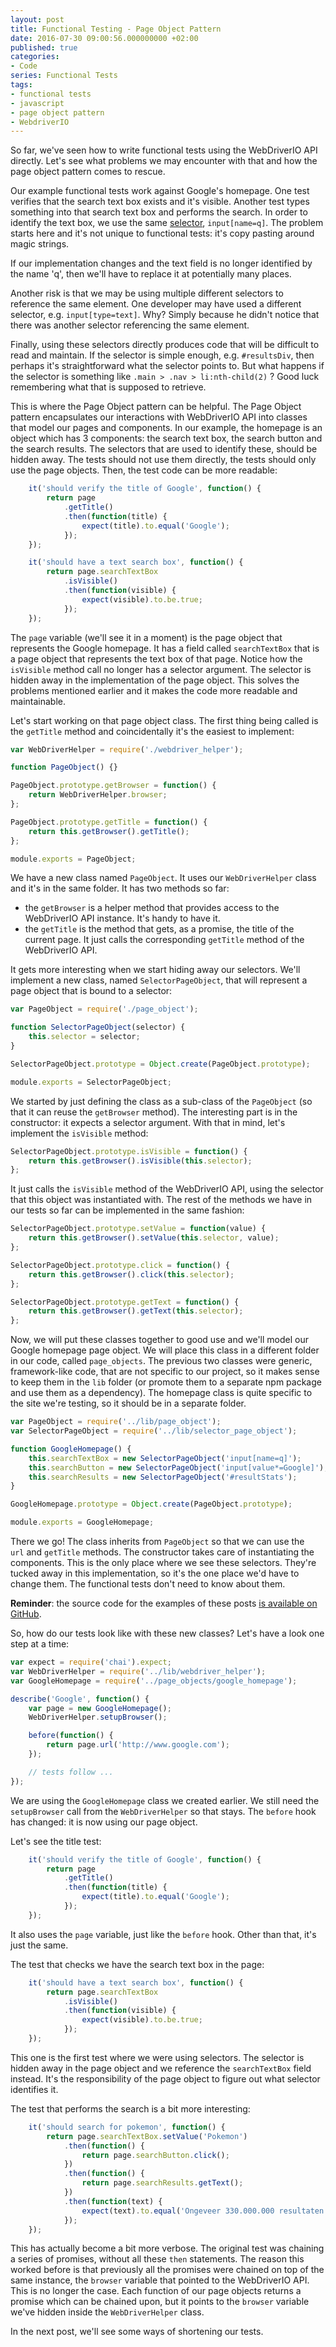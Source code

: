 ```yaml
---
layout: post
title: Functional Testing - Page Object Pattern
date: 2016-07-30 09:00:56.000000000 +02:00
published: true
categories:
- Code
series: Functional Tests
tags:
- functional tests
- javascript
- page object pattern
- WebdriverIO
---
```


So far, we've seen how to write functional tests using the WebDriverIO API directly. Let's see what problems we may encounter with that and how the page object pattern comes to rescue.
<!--more-->
Our example functional tests work against Google's homepage. One test verifies that the search text box exists and it's visible. Another test types something into that search text box and performs the search. In order to identify the text box, we use the same <a href="/2016/07/functional-testing-selectors/">selector</a>, <code>input[name=q]</code>. The problem starts here and it's not unique to functional tests: it's copy pasting around magic strings.

If our implementation changes and the text field is no longer identified by the name 'q', then we'll have to replace it at potentially many places.

Another risk is that we may be using multiple different selectors to reference the same element. One developer may have used a different selector, e.g. <code>input[type=text]</code>. Why? Simply because he didn't notice that there was another selector referencing the same element.

Finally, using these selectors directly produces code that will be difficult to read and maintain. If the selector is simple enough, e.g. <code>#resultsDiv</code>, then perhaps it's straightforward what the selector points to. But what happens if the selector is something like <code>.main > .nav > li:nth-child(2)</code> ? Good luck remembering what that is supposed to retrieve.

This is where the Page Object pattern can be helpful. The Page Object pattern encapsulates our interactions with WebDriverIO API into classes that model our pages and components. In our example, the homepage is an object which has 3 components: the search text box, the search button and the search results. The selectors that are used to identify these, should be hidden away. The tests should not use them directly, the tests should only use the page objects. Then, the test code can be more readable:

```javascript
    it('should verify the title of Google', function() {
        return page
            .getTitle()
            .then(function(title) {
                expect(title).to.equal('Google');
            });
    });

    it('should have a text search box', function() {
        return page.searchTextBox
            .isVisible()
            .then(function(visible) {
                expect(visible).to.be.true;
            });
    });
```

The <code>page</code> variable (we'll see it in a moment) is the page object that represents the Google homepage. It has a field called <code>searchTextBox</code> that is a page object that represents the text box of that page. Notice how the <code>isVisible</code> method call no longer has a selector argument. The selector is hidden away in the implementation of the page object. This solves the problems mentioned earlier and it makes the code more readable and maintainable.

Let's start working on that page object class. The first thing being called is the <code>getTitle</code> method and coincidentally it's the easiest to implement:

```javascript
var WebDriverHelper = require('./webdriver_helper');

function PageObject() {}

PageObject.prototype.getBrowser = function() {
    return WebDriverHelper.browser;
};

PageObject.prototype.getTitle = function() {
    return this.getBrowser().getTitle();
};

module.exports = PageObject;
```

We have a new class named <code>PageObject</code>. It uses our <code>WebDriverHelper</code> class and it's in the same folder. It has two methods so far:
<ul>
<li>the <code>getBrowser</code> is a helper method that provides access to the WebDriverIO API instance. It's handy to have it.</li>
<li>the <code>getTitle</code> is the method that gets, as a promise, the title of the current page. It just calls the corresponding <code>getTitle</code> method of the WebDriverIO API.</li>
</ul>

It gets more interesting when we start hiding away our selectors. We'll implement a new class, named <code>SelectorPageObject</code>, that will represent a page object that is bound to a selector:

```javascript
var PageObject = require('./page_object');

function SelectorPageObject(selector) {
    this.selector = selector;
}

SelectorPageObject.prototype = Object.create(PageObject.prototype);

module.exports = SelectorPageObject;
```

We started by just defining the class as a sub-class of the <code>PageObject</code> (so that it can reuse the <code>getBrowser</code> method). The interesting part is in the constructor: it expects a selector argument. With that in mind, let's implement the <code>isVisible</code> method:

```javascript
SelectorPageObject.prototype.isVisible = function() {
    return this.getBrowser().isVisible(this.selector);
};
```

It just calls the <code>isVisible</code> method of the WebDriverIO API, using the selector that this object was instantiated with. The rest of the methods we have in our tests so far can be implemented in the same fashion:

```javascript
SelectorPageObject.prototype.setValue = function(value) {
    return this.getBrowser().setValue(this.selector, value);
};

SelectorPageObject.prototype.click = function() {
    return this.getBrowser().click(this.selector);
};

SelectorPageObject.prototype.getText = function() {
    return this.getBrowser().getText(this.selector);
};
```

Now, we will put these classes together to good use and we'll model our Google homepage page object. We will place this class in a different folder in our code, called <code>page_objects</code>. The previous two classes were generic, framework-like code, that are not specific to our project, so it makes sense to keep them in the <code>lib</code> folder (or promote them to a separate npm package and use them as a dependency). The homepage class is quite specific to the site we're testing, so it should be in a separate folder.

```javascript
var PageObject = require('../lib/page_object');
var SelectorPageObject = require('../lib/selector_page_object');

function GoogleHomepage() {
    this.searchTextBox = new SelectorPageObject('input[name=q]');
    this.searchButton = new SelectorPageObject('input[value*=Google]');
    this.searchResults = new SelectorPageObject('#resultStats');
}

GoogleHomepage.prototype = Object.create(PageObject.prototype);

module.exports = GoogleHomepage;
```

There we go! The class inherits from <code>PageObject</code> so that we can use the <code>url</code> and <code>getTitle</code> methods. The constructor takes care of instantiating the components. This is the only place where we see these selectors. They're tucked away in this implementation, so it's the one place we'd have to change them. The functional tests don't need to know about them.

<strong>Reminder</strong>: the source code for the examples of these posts <a href="https://github.com/ngeor/Calculator">is available on GitHub</a>.

So, how do our tests look like with these new classes? Let's have a look one step at a time:

```javascript
var expect = require('chai').expect;
var WebDriverHelper = require('../lib/webdriver_helper');
var GoogleHomepage = require('../page_objects/google_homepage');

describe('Google', function() {
    var page = new GoogleHomepage();
    WebDriverHelper.setupBrowser();

    before(function() {
        return page.url('http://www.google.com');
    });

    // tests follow ...
});
```

We are using the <code>GoogleHomepage</code> class we created earlier. We still need the <code>setupBrowser</code> call from the <code>WebDriverHelper</code> so that stays. The <code>before</code> hook has changed: it is now using our page object.

Let's see the title test:

```javascript
    it('should verify the title of Google', function() {
        return page
            .getTitle()
            .then(function(title) {
                expect(title).to.equal('Google');
            });
    });
```

It also uses the <code>page</code> variable, just like the <code>before</code> hook. Other than that, it's just the same.

The test that checks we have the search text box in the page:

```javascript
    it('should have a text search box', function() {
        return page.searchTextBox
            .isVisible()
            .then(function(visible) {
                expect(visible).to.be.true;
            });
    });
```

This one is the first test where we were using selectors. The selector is hidden away in the page object and we reference the <code>searchTextBox</code> field instead. It's the responsibility of the page object to figure out what selector identifies it.

The test that performs the search is a bit more interesting:

```javascript
    it('should search for pokemon', function() {
        return page.searchTextBox.setValue('Pokemon')
            .then(function() {
                return page.searchButton.click();
            })
            .then(function() {
                return page.searchResults.getText();
            })
            .then(function(text) {
                expect(text).to.equal('Ongeveer 330.000.000 resultaten (0,37 seconden)', 'unexpected search result message');
            });
    });
```

This has actually become a bit more verbose. The original test was chaining a series of promises, without all these <code>then</code> statements. The reason this worked before is that previously all the promises were chained on top of the same instance, the <code>browser</code> variable that pointed to the WebDriverIO API. This is no longer the case. Each function of our page objects returns a promise which can be chained upon, but it points to the <code>browser</code> variable we've hidden inside the <code>WebDriverHelper</code> class.

In the next post, we'll see some ways of shortening our tests.
